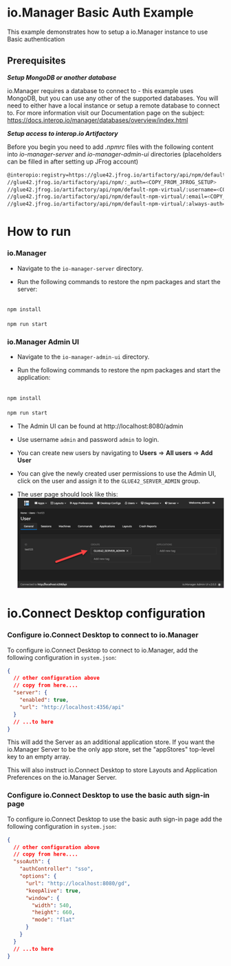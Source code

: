 # io.Manager Basic Auth Example

This example demonstrates how to setup a io.Manager instance to use Basic authentication

## Prerequisites

_**Setup MongoDB or another database**_

io.Manager requires a database to connect to - this example uses MongoDB, but you can use any other of the supported databases. You will need to either have a local instance or setup a remote database to connect to. For more information visit our Documentation page on the subject: https://docs.interop.io/manager/databases/overview/index.html

_**Setup access to interop.io Artifactory**_

Before you begin you need to add _.npmrc_ files with the following content into _io-manager-server_ and _io-manager-admin-ui_ directories (placeholders can be filled in after setting up JFrog account)

```sh
@interopio:registry=https://glue42.jfrog.io/artifactory/api/npm/default-npm-virtual/
//glue42.jfrog.io/artifactory/api/npm/:_auth=<COPY_FROM_JFROG_SETUP>
//glue42.jfrog.io/artifactory/api/npm/default-npm-virtual/:username=<COPY_FROM_JFROG_SETUP>
//glue42.jfrog.io/artifactory/api/npm/default-npm-virtual/:email=<COPY_FROM_JFROG_SETUP>
//glue42.jfrog.io/artifactory/api/npm/default-npm-virtual/:always-auth=true
```

# How to run

### io.Manager

- Navigate to the `io-manager-server` directory.

- Run the following commands to restore the npm packages and start the server:

```sh

npm install

npm run start

```

### io.Manager Admin UI

- Navigate to the `io-manager-admin-ui` directory.

- Run the following commands to restore the npm packages and start the application:

```sh

npm install

npm run start

```

- The Admin UI can be found at http://localhost:8080/admin

- Use username `admin` and password `admin` to login.

- You can create new users by navigating to **Users** => **All users** => **Add User**
 
- You can give the newly created user permissions to use the Admin UI, click on the user and assign it to the `GLUE42_SERVER_ADMIN` group.

- The user page should look like this: ![user-page-admin-group.png](./user-page-admin-group.png)

# io.Connect Desktop configuration

### Configure io.Connect Desktop to connect to io.Manager

To configure io.Connect Desktop to connect to io.Manager, add the following configuration in `system.json`:

```json
{
  // other configuration above
  // copy from here....
  "server": {
    "enabled": true,
    "url": "http://localhost:4356/api"
  }
  // ...to here
}
```

This will add the Server as an additional application store. If you want the io.Manager Server to be the only app store, set the "appStores" top-level key to an empty array.

This will also instruct io.Connect Desktop to store Layouts and Application Preferences on the io.Manager Server.

### Configure io.Connect Desktop to use the basic auth sign-in page

To configure io.Connect Desktop to use the basic auth sign-in page add the following configuration in `system.json`:

```json
{
  // other configuration above
  // copy from here....
  "ssoAuth": {
    "authController": "sso",
    "options": {
      "url": "http://localhost:8080/gd",
      "keepAlive": true,
      "window": {
        "width": 540,
        "height": 660,
        "mode": "flat"
      }
    }
  }
  // ...to here
}
```
